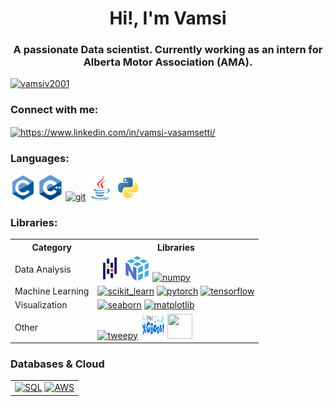 <h1 align="center">Hi!, I'm Vamsi</h1>
<h3 align="center">A passionate Data scientist. Currently working as an intern for Alberta Motor Association (AMA).</h3>

<p align="left"> <a href="https://github.com/ryo-ma/github-profile-trophy"><img src="https://github-profile-trophy.vercel.app/?username=vamsiv2001" alt="vamsiv2001" /></a> </p>

<h3 align="left">Connect with me:</h3>
<p>
<a href="https://linkedin.com/in/https://www.linkedin.com/in/vamsi-vasamsetti/" target="blank"><img align="center" src="https://raw.githubusercontent.com/rahuldkjain/github-profile-readme-generator/master/src/images/icons/Social/linked-in-alt.svg" alt="https://www.linkedin.com/in/vamsi-vasamsetti/" height="30" width="40" /></a>
</p>

<div class="container">
  <div>
    <h3 align="left">Languages:</h3>
    <a href="https://www.cprogramming.com/" target="_blank" rel="noreferrer"><img src="https://raw.githubusercontent.com/devicons/devicon/master/icons/c/c-original.svg" alt="c" width="40" height="40"/></a>
    <a href="https://www.w3schools.com/cpp/" target="_blank" rel="noreferrer"><img src="https://raw.githubusercontent.com/devicons/devicon/master/icons/cplusplus/cplusplus-original.svg" alt="cplusplus" width="40" height="40"/></a>
    <a href="https://git-scm.com/" target="_blank" rel="noreferrer"><img src="https://www.vectorlogo.zone/logos/git-scm/git-scm-icon.svg" alt="git" width="40" height="40"/></a>
    <a href="https://www.java.com" target="_blank" rel="noreferrer"><img src="https://raw.githubusercontent.com/devicons/devicon/master/icons/java/java-original.svg" alt="java" width="40" height="40"/></a>
    <a href="https://www.python.org" target="_blank" rel="noreferrer"><img src="https://raw.githubusercontent.com/devicons/devicon/master/icons/python/python-original.svg" alt="python" width="40" height="40"/></a>
  </div>

  <div>
    <h3 align="left">Libraries:</h3>
    <table class="center">
      <tr>
        <th>Category</th>
        <th>Libraries</th>
      </tr>
      <tr>
        <td>Data Analysis</td>
        <td>
          <a href="https://pandas.pydata.org/" target="_blank" rel="noreferrer"><img src="https://raw.githubusercontent.com/devicons/devicon/2ae2a900d2f041da66e950e4d48052658d850630/icons/pandas/pandas-original.svg" alt="pandas" width="40" height="40"/></a>
          <a href="https://numpy.org/" target="_blank" rel="noreferrer"><img src="https://raw.githubusercontent.com/devicons/devicon/master/icons/numpy/numpy-original.svg" alt="numpy" width="40" height="40"/></a>
          <a href="https://scipy.org/" target="_blank" rel="noreferrer"><img src="https://hackr.io/blog/media/scipy.png" alt="numpy" width="60" height="40"/></a>
        </td>
      </tr>
      <tr>
        <td>Machine Learning</td>
        <td>
          <a href="https://scikit-learn.org/" target="_blank" rel="noreferrer"><img src="https://upload.wikimedia.org/wikipedia/commons/0/05/Scikit_learn_logo_small.svg" alt="scikit_learn" width="40" height="40"/></a>
          <a href="https://pytorch.org/" target="_blank" rel="noreferrer"><img src="https://www.vectorlogo.zone/logos/pytorch/pytorch-icon.svg" alt="pytorch" width="40" height="40"/></a>
          <a href="https://www.tensorflow.org" target="_blank" rel="noreferrer"><img src="https://www.vectorlogo.zone/logos/tensorflow/tensorflow-icon.svg" alt="tensorflow" width="40" height="40"/></a>
        </td>
      </tr>
      <tr>
        <td>Visualization</td>
        <td>
          <a href="https://seaborn.pydata.org/" target="_blank" rel="noreferrer"><img src="https://seaborn.pydata.org/_images/logo-mark-lightbg.svg" alt="seaborn" width="40" height="40"/></a>
          <a href="https://matplotlib.org/" target="_blank" rel="noreferrer"><img src="https://hackr.io/blog/media/matplotlib.png" alt="matplotlib" width="90" height="40"/></a>
        </td>
      </tr>
      <tr>
        <td>Other</td>
        <td>
          <a href="https://www.tweepy.org/" target="_blank" rel="noreferrer"><img src="https://abs.twimg.com/a/1377219190/images/resources/twitter-bird-dark-bgs.png" alt="tweepy" width="40" height="40"/></a>
          <a href="https://xgboost.readthedocs.io/en/stable/" target="_blank" rel="noreferrer"><img src="https://raw.githubusercontent.com/dmlc/dmlc.github.io/master/img/logo-m/xgboost.png" width="40" height="40"/></a>
          <a href="https://requests.readthedocs.io/en/latest/" target="_blank" rel="noreferrer"><img src="https://requests.readthedocs.io/en/latest/_static/requests-sidebar.png" width="40" height="40"/></a>
        </td>
      </tr>
    </table>
  </div>

  <div>
    <h3 align="left">Databases & Cloud</h3>
    <table>
      <tr>
        <td>
          <a href="https://en.wikipedia.org/wiki/Microsoft_SQL_Server" target="_blank" rel="noreferrer"><img src="https://db.cs.uni-tuebingen.de/teaching/ws2223/sql-is-a-programming-language/logo.svg" alt="SQL" width="40" height="40"/></a>
          <a href="https://aws.amazon.com/" target="_blank" rel="noreferrer"><img src="https://upload.wikimedia.org/wikipedia/commons/thumb/9/93/Amazon_Web_Services_Logo.svg/1024px-Amazon_Web_Services_Logo.svg.png" alt="AWS" width="40" height="40"/></a>
        </td>
      </tr>
    </table>
  </div>
</div>




